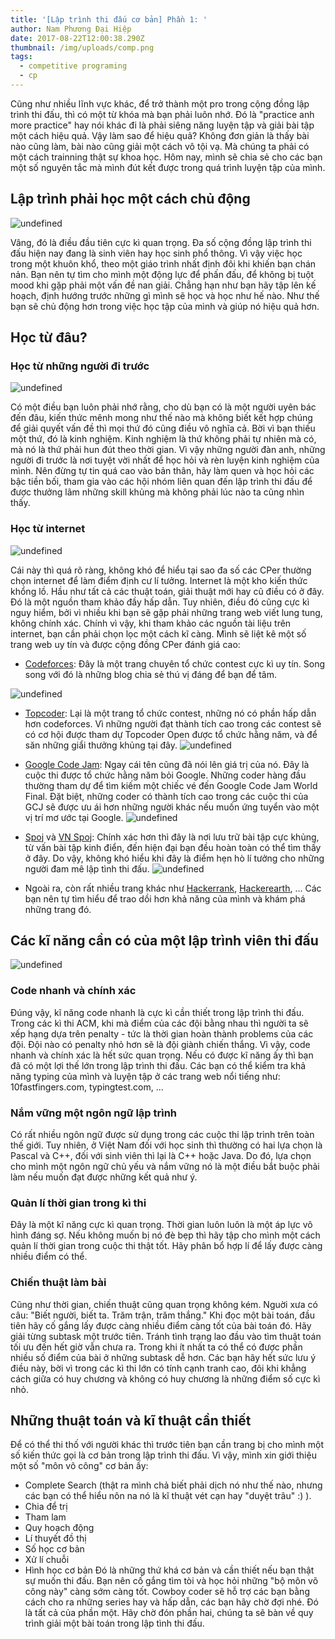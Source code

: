 ```yaml
---
title: '[Lập trình thi đấu cơ bản] Phần 1: '
author: Nam Phương Đại Hiệp
date: 2017-08-22T12:00:38.290Z
thumbnail: /img/uploads/comp.png
tags:
  - competitive programing
  - cp
---
```

Cũng như nhiều lĩnh vực khác, để trở thành một pro trong cộng đồng lập trình thi đấu, thì có một từ khóa mà bạn phải luôn nhớ. Đó là "practice anh more practice" hay nói khác đi là phải siêng năng luyện tập và giải bài tập một cách hiệu quả. Vậy làm sao để hiệu quả? Không đơn giản là thấy bài nào cũng làm, bài nào cũng giải một cách vô tội vạ. Mà chúng ta phải có một cách trainning thật sự khoa học. Hôm nay, mình sẽ chia sẻ cho các bạn một số nguyên tắc mà mình đút kết được trong quá trình luyện tập của mình.

## Lập trình phải học một cách chủ động
![undefined](/img/uploads/0101.jpg)

Vâng, đó là điều đầu tiên cực kì quan trọng. Đa số cộng đồng lập trình thi đấu hiện nay đang là sinh viên hay học sinh phổ thông. Vì vậy việc học trong một khuôn khổ, theo một giáo trình nhất định đôi khi khiến bạn chán nản. Bạn nên tự tìm cho mình một động lực để phấn đấu, để không bị tuột mood khi gặp phải một vấn đề nan giải. Chẳng hạn như bạn hãy tập lên kế hoạch, định hướng trước những gì mình sẽ học và học như hế nào. Như thế bạn sẽ chủ động hơn trong việc học tập của mình và giúp nó hiệu quả hơn.

## Học từ đâu?

### Học từ những người đi trước

![undefined](/img/uploads/0102.jpg)

Có một điều bạn luôn phải nhớ rằng, cho dù bạn có là một người uyên bác đến đâu, kiến thức mênh mong như thế nào mà không biết kết hợp chúng để giải quyết vấn đề thì mọi thứ đó cũng điều vô nghĩa cả. Bời vì bạn thiếu một thứ, đó là kinh nghiệm. Kinh nghiệm là thứ không phải tự nhiên mà có, mà nó là thứ phải hun đút theo thời gian. Vì vậy những người đàn anh, những người đi trước là nơi tuyệt vời nhất để học hỏi và rèn luyện kinh nghiệm của mình. Nên đừng tự tin quá cao vào bản thân, hãy làm quen và học hỏi các bậc tiền bối, tham gia vào các hội nhóm liên quan đến lập trình thi đấu để được thưởng lãm những skill khủng mà không phải lúc nào ta cũng nhìn thấy.

### Học từ internet
![undefined](/img/uploads/0103.jpg)

Cái này thì quá rõ ràng, không khó để hiểu tại sao đa số các CPer thường chọn internet để làm điểm định cư lí tưởng. Internet là một kho kiến thức khổng lồ. Hầu như tất cả các thuật toán, giải thuật mới hay cũ điều có ở đây. Đó là một nguồn tham khảo đầy hấp dẫn. Tuy nhiên, điều đó cũng cực kì nguy hiểm, bởi vì nhiều khi bạn sẽ gặp phải những trang web viết lung tung, không chính xác. Chính vì vậy, khi tham khảo các nguồn tài liệu trên internet, bạn cần phải chọn lọc một cách kĩ càng. Mình sẽ liệt kê một số trang web uy tín và được cộng đồng CPer đánh giá cao:

- [Codeforces](codeforces.com): Đây là một trang chuyên tổ chức contest cực kì uy tín. Song song với đó là những blog chia sẻ thú vị đáng để bạn để tâm.

![undefined](/img/uploads/0104.png)
- [Topcoder](topcoder.com): Lại là một trang tổ chức contest, những nó có phần hấp dẫn hơn codeforces. Vì những người đạt thành tích cao trong các contest sẽ có cơ hội được tham dự Topcoder Open được tổ chức hằng năm, và để săn những giẩi thưởng khủng tại đây.
![undefined](/img/uploads/0105.jpg)


- [Google Code Jam](https://code.google.com/codejam/): Ngay cái tên cũng đã nói lên giá trị của nó. Đây là cuộc thi được tổ chức hằng năm bỏi Google. Những coder hàng đầu thường tham dự để tìm kiếm một chiếc vé đến Google Code Jam World Final. Đặt biệt, những coder có thành tích cao trong các cuộc thi của GCJ sẽ được ưu ái hơn những người khác nếu muốn ứng tuyển vào một vị trí mơ ước tại Google. 
![undefined](/img/uploads/0106.jpg)
- [Spoj](spoj.com) và [VN Spoj](vn.spoj.com): Chính xác hơn thì đây là nơi lưu trữ bài tập cực khủng, từ vấn bài tập kinh điển, đến hiện đại bạn đều hoàn toàn có thể tìm thấy ở đây. Do vậy, không khó hiểu khi đây là điểm hẹn hò lí tưởng cho những người đam mê lập tình thi đấu.
![undefined](/img/uploads/0107.png)
- Ngoài ra, còn rất nhiều trang khác như [Hackerrank](hackerrank.com), [Hackerearth](hackerearth.com), ... Các bạn nên tự tìm hiểu để trao dồi hơn khả năng của mình và khám phá những trang đó.

## Các kĩ năng cần có của một lập trình viên thi đấu
![undefined](/img/uploads/0108.jpeg)

### Code nhanh và chính xác
Đúng vậy, kĩ năng code nhanh là cực kì cần thiết trong lập trình thi đấu. Trong các kì thi ACM, khi mà điểm của các đội bằng nhau thì người ta sẽ xếp hạng dựa trên penalty - tức là thời gian hoàn thành problems của các đội. Đội nào có penalty nhỏ hơn sẽ là đội giành chiến thắng. Vì vậy, code nhanh và chính xác là hết sức quan trọng. Nếu có được kĩ năng ấy thì bạn đã có một lợi thế lớn trong lập trình thi đấu. Các bạn có thể kiểm tra khả năng typing của mình và luyện tập ở các trang web nổi tiếng như: 10fastfingers.com, typingtest.com, ...
### Nắm vững một ngôn ngữ lập trình
Có rất nhiều ngôn ngữ được sử dụng trong các cuộc thi lập trình trên toàn thế giới. Tuy nhiên, ở Việt Nam đối với học sinh thì thường có hai lựa chọn là Pascal và C++, đối với sinh viên thì lại là C++ hoặc Java. Do đó, lựa chọn cho mình một ngôn ngữ chủ yếu và nắm vững nó là một điều bắt buộc phải làm nếu muốn đạt được những kết quả như ý. 
### Quản lí thời gian trong kì thi
Đây là một kĩ năng cực kì quan trọng. Thời gian luôn luôn là một áp lực vô hình đáng sợ. Nếu không muốn bị nó đè bẹp thì hãy tập cho mình một cách quản lí thời gian trong cuộc thi thật tốt. Hãy phân bổ hợp lí để lấy được càng nhiều điểm có thể.
### Chiến thuật làm bài
Cũng như thời gian, chiến thuật cũng quan trọng không kém. Nguời xưa có câu: "Biết người, biết ta. Trăm trận, trăm thắng." Khi đọc một bài toán, đầu tiên hãy cố gắng lấy được càng nhiều điểm càng tốt của bài toán đó. Hãy giải từng subtask một trước tiên. Tránh tình trạng lao đầu vào tìm thuật toán tối ưu đến hết giờ vẫn chưa ra. Trong khi ít nhất ta có thể có được phần nhiều số điểm của bài ở những subtask dễ hơn. Các bạn hãy hết sức lưu ý điều này, bời vì trong các kì thi lớn có tính cạnh tranh cao, đôi khi khẳng cách giữa có huy chương và không có huy chương là những điểm số cực kì nhỏ.

## Những thuật toán và kĩ thuật cần thiết
Để có thể thi thố với người khác thì trước tiên bạn cần trang bị cho mình một số kiến thức gọi là cơ bản trong lập trình thi đấu. Vì vậy, mình xin giới thiệu một số "môn võ công" cơ bản ấy:
- Complete Search (thật ra mình chả biết phải dịch nó như thế nào, nhưng các bạn có thể hiểu nôn na nó là kĩ thuật vét cạn hay "duyệt trâu" :) ).
- Chia để trị
- Tham lam
- Quy hoạch động
- Lí thuyết đồ thị
- Số học cơ bản
- Xử lí chuỗi
- Hình học cơ bản
Đó là những thứ khá cơ bản và cần thiết nếu bạn thật sự muốn thi đấu. Bạn nên cố gắng tìm tòi và học hỏi những "bộ môn võ công này" càng sớm càng tốt. Cowboy coder sẽ hỗ trợ các bạn bằng cách cho ra những series hay và hấp dẫn, các bạn hãy chờ đợi nhé.
Đó là tất cả của phần một. Hãy chờ đón phần hai, chúng ta sẽ bàn về quy trình giải một bài toán trong lập tình thi đấu.




